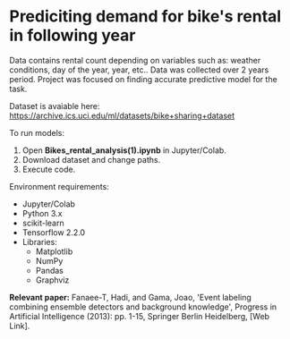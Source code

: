 # Prediciting demand for bike's rental in following year

Data contains rental count depending on variables such as: weather conditions, day of the year, year, etc..
Data was collected over 2 years period. Project was focused on finding accurate predictive model for the task. 

Dataset is avaiable here: https://archive.ics.uci.edu/ml/datasets/bike+sharing+dataset

To run models:
1. Open **Bikes_rental_analysis(1).ipynb** in Jupyter/Colab.
2. Download dataset and change paths.
3. Execute code. 

Environment requirements: 
* Jupyter/Colab
* Python 3.x
* scikit-learn
* Tensorflow 2.2.0
* Libraries:
  * Matplotlib
  * NumPy
  * Pandas
  * Graphviz


**Relevant paper:**
Fanaee-T, Hadi, and Gama, Joao, 'Event labeling combining ensemble detectors and background knowledge', Progress in Artificial Intelligence (2013): pp. 1-15, Springer Berlin Heidelberg, [Web Link].

